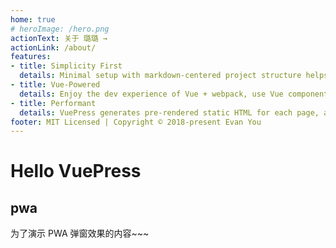 ```yaml
---
home: true
# heroImage: /hero.png
actionText: 关于 璐璐 →
actionLink: /about/
features:
- title: Simplicity First
  details: Minimal setup with markdown-centered project structure helps you focus on writing.
- title: Vue-Powered
  details: Enjoy the dev experience of Vue + webpack, use Vue components in markdown, and develop custom themes with Vue.
- title: Performant
  details: VuePress generates pre-rendered static HTML for each page, and runs as an SPA once a page is loaded.
footer: MIT Licensed | Copyright © 2018-present Evan You
---
```

# Hello VuePress

## pwa

为了演示 PWA 弹窗效果的内容~~~

<Vssue/>